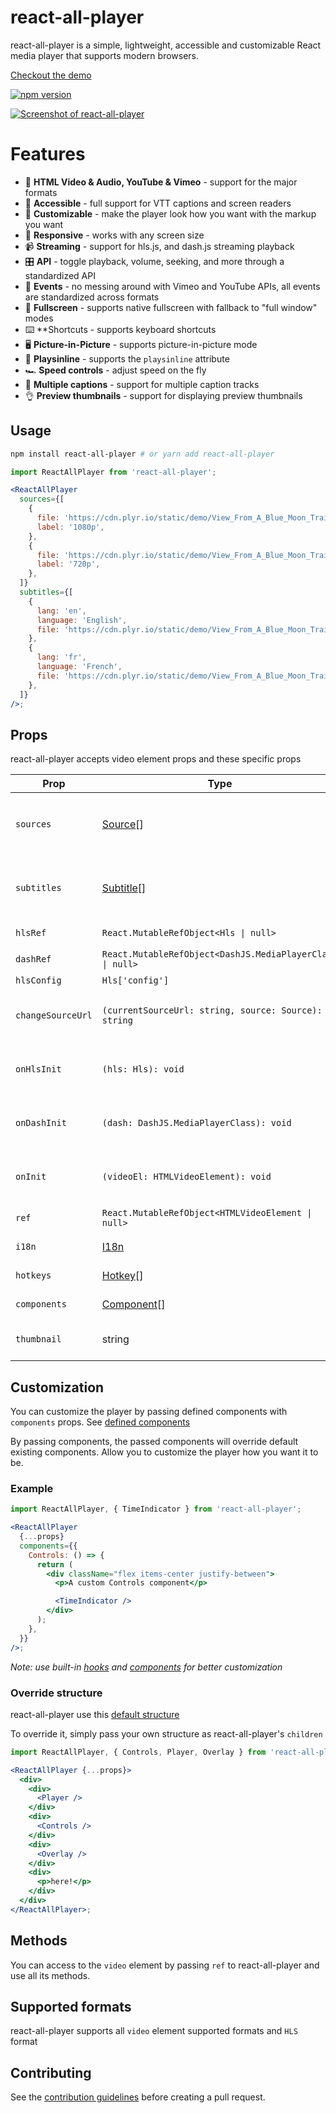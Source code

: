 # react-all-player

react-all-player is a simple, lightweight, accessible and customizable React media player that supports modern browsers.

[Checkout the demo](https://react-all-player.asadbek.dev)

[![npm version](https://img.shields.io/npm/v/react-all-player.svg)](https://www.npmjs.com/package/react-all-player) 

[![Screenshot of react-all-player ](https://#/)](https://react-all-player.asadbek.dev)

# Features

- 📼 **HTML Video & Audio, YouTube & Vimeo** - support for the major formats
- 💪 **Accessible** - full support for VTT captions and screen readers
- 🔧 **Customizable** - make the player look how you want with the markup you want
- 📱 **Responsive** - works with any screen size
- 📹 **Streaming** - support for hls.js, and dash.js streaming playback
- 🎛 **API** - toggle playback, volume, seeking, and more through a standardized API
- 🎤 **Events** - no messing around with Vimeo and YouTube APIs, all events are standardized across formats
- 🔎 **Fullscreen** - supports native fullscreen with fallback to "full window" modes
- ⌨️ **Shortcuts - supports keyboard shortcuts
- 🖥 **Picture-in-Picture** - supports picture-in-picture mode
- 📱 **Playsinline** - supports the `playsinline` attribute
- 🏎 **Speed controls** - adjust speed on the fly
- 📖 **Multiple captions** - support for multiple caption tracks
- 👌 **Preview thumbnails** - support for displaying preview thumbnails

## Usage

```bash
npm install react-all-player # or yarn add react-all-player
```

```jsx
import ReactAllPlayer from 'react-all-player';

<ReactAllPlayer
  sources={[
    {
      file: 'https://cdn.plyr.io/static/demo/View_From_A_Blue_Moon_Trailer-1080p.mp4',
      label: '1080p',
    },
    {
      file: 'https://cdn.plyr.io/static/demo/View_From_A_Blue_Moon_Trailer-720p.mp4',
      label: '720p',
    },
  ]}
  subtitles={[
    {
      lang: 'en',
      language: 'English',
      file: 'https://cdn.plyr.io/static/demo/View_From_A_Blue_Moon_Trailer-HD.en.vtt',
    },
    {
      lang: 'fr',
      language: 'French',
      file: 'https://cdn.plyr.io/static/demo/View_From_A_Blue_Moon_Trailer-HD.fr.vtt',
    },
  ]}
/>;
```


## Props

react-all-player accepts video element props and these specific props

| Prop              | Type                                                                                                   | Description                                                 | Default                                                                                                         | Required |
| ----------------- | ------------------------------------------------------------------------------------------------------ | ----------------------------------------------------------- | --------------------------------------------------------------------------------------------------------------- | -------- |
| `sources`         | [Source](https://github.com/asadbek064/react-all-player/blob/main/src/types/types.ts#L1)[]                     | An array of sources contain `file`, `label` and `type`      | `null`                                                                                                          | `true`   |
| `subtitles`       | [Subtitle](https://github.com/asadbek064/react-all-player/blob/main/src/types/types.ts#L6)[]                   | An array of subtitles contain `file`, `lang` and `language` | `null`                                                                                                          | `false`  |
| `hlsRef`          | `React.MutableRefObject<Hls \| null>`                                                                  | `hls.js` instance ref                                       | `React.createRef()`                                                                                             | `false`  |
| `dashRef`         | `React.MutableRefObject<DashJS.MediaPlayerClass \| null>`                                              | `dashjs` instance ref                                       | `React.createRef()`                                                                                             | `false`  |
| `hlsConfig`       | `Hls['config']`                                                                                        | `hls.js` config                                             | `{}`                                                                                                            | `false`  |
| `changeSourceUrl` | `(currentSourceUrl: string, source: Source): string`                                                   | A function that modify given source url (`hls` only)        | `() => null`                                                                                                    | `false`  |
| `onHlsInit`       | `(hls: Hls): void`                                                                                     | A function that called after hls.js initialization          | `() => null`                                                                                                    | `false`  |
| `onDashInit`      | `(dash: DashJS.MediaPlayerClass): void`                                                                | A function that called after dashjs initialization          | `() => null`                                                                                                    | `false`  |
| `onInit`          | `(videoEl: HTMLVideoElement): void`                                                                    | A function that called after video initialization           | `() => null`                                                                                                    | `false`  |
| `ref`             | `React.MutableRefObject<HTMLVideoElement \| null>`                                                     | `video` element ref                                         | `null`                                                                                                          | `false`  |
| `i18n`            | [I18n](https://github.com/asadbek064/react-all-player/blob/main/src/contexts/VideoPropsContext.tsx#L41)        | Translations                                                | [Default Translations](https://github.com/asadbek064/react-all-player/blob/main/src/contexts/VideoPropsContext.tsx#L69) | `false`  |
| `hotkeys`         | [Hotkey](https://github.com/asadbek064/react-all-player/blob/main/src/types/types.ts#L25)[]                    | Hotkeys (shortcuts)                                         | [Default Hotkeys](https://github.com/asadbek064/react-all-player/blob/main/src/contexts/VideoPropsContext.tsx#L99)      | `false`  |
| `components`      | [Component](https://github.com/asadbek064/react-all-player/blob/main/src/contexts/VideoPropsContext.tsx#L99)[] | See [Customization](#customization)                         | [Default components](https://github.com/asadbek064/react-all-player/blob/main/src/contexts/VideoPropsContext.tsx#L46)   | `false`  |
| `thumbnail`       | string                                                                                                 | Thumbnails on progress bar hover                            | `null`                                                                                                          | `false`  |

## Customization

You can customize the player by passing defined components with `components` props. See [defined components](https://github.com/asadbek064/react-all-player/blob/main/src/contexts/VideoPropsContext.tsx#L46)

By passing components, the passed components will override default existing components. Allow you to customize the player how you want it to be.

### Example

```jsx
import ReactAllPlayer, { TimeIndicator } from 'react-all-player';

<ReactAllPlayer
  {...props}
  components={{
    Controls: () => {
      return (
        <div className="flex items-center justify-between">
          <p>A custom Controls component</p>

          <TimeIndicator />
        </div>
      );
    },
  }}
/>;
```

_Note: use built-in [hooks](https://github.com/asadbek064/react-all-player/tree/main/src/hooks) and [components](https://github.com/asadbek064/react-all-player/tree/main/src/components) for better customization_

### Override structure

react-all-player use this [default structure](https://github.com/asadbek064/react-all-player/blob/main/src/components/DefaultUI/DefaultUI.tsx)

To override it, simply pass your own structure as react-all-player's `children`

```jsx
import ReactAllPlayer, { Controls, Player, Overlay } from 'react-all-player';

<ReactAllPlayer {...props}>
  <div>
    <div>
      <Player />
    </div>
    <div>
      <Controls />
    </div>
    <div>
      <Overlay />
    </div>
    <div>
      <p>here!</p>
    </div>
  </div>
</ReactAllPlayer>;
```

## Methods

You can access to the `video` element by passing `ref` to react-all-player and use all its methods.

## Supported formats

react-all-player supports all `video` element supported formats and `HLS` format

## Contributing

See the [contribution guidelines](https://github.com/asadbek064/react-all-player/blob/fcb06801a60a8df033832333b990409a090558e9/CONTRIBUTING.md) before creating a pull request.
